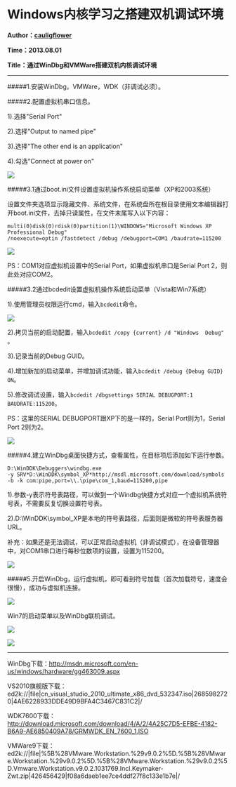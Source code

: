 Windows内核学习之搭建双机调试环境
=====

**Author：[cauligflower](http://cauligflower.github.com)**

**Time：2013.08.01**

**Title：通过WinDbg和VMWare搭建双机内核调试环境**

-----

#####1.安装WinDbg，VMWare，WDK（非调试必须）。



#####2.配置虚拟机串口信息。

1).选择"Serial Port"

2).选择"Output to named pipe"

3).选择"The other end is an application" 

4).勾选"Connect at power on"

![](http://y.photo.qq.com/img?s=7kN7KeirY&l=y.jpg)




#####3.1通过boot.ini文件设置虚拟机操作系统启动菜单（XP和2003系统）

设置文件夹选项显示隐藏文件、系统文件，在系统盘所在根目录使用文本编辑器打开boot.ini文件，去掉只读属性，在文件末尾写入以下内容：

```
multi(0)disk(0)rdisk(0)partition(1)\WINDOWS="Microsoft Windows XP Professional Debug" 
/noexecute=optin /fastdetect /debug /debugport=COM1 /baudrate=115200
```

![](http://y.photo.qq.com/img?s=4dRFGzjvn&l=y.jpg)

PS：COM1对应虚拟机设置中的Serial Port，如果虚拟机串口是Serial Port 2，则此处对应COM2。




#####3.2通过bcdedit设置虚拟机操作系统启动菜单（Vista和Win7系统）

1).使用管理员权限运行cmd，输入```bcdedit```命令。

![](http://y.photo.qq.com/img?s=8Cvr6s0mN&l=y.jpg)

2).拷贝当前的启动配置，输入```bcdedit /copy {current} /d "Windows  Debug" ```。

3).记录当前的Debug GUID。

4).增加新加的启动菜单，并增加调试功能，输入```bcdedit /debug {Debug GUID} ON```。

5).修改调试设置，输入```bcdedit /dbgsettings SERIAL DEBUGPORT:1 BAUDRATE:115200```。

PS：这里的SERIAL DEBUGPORT跟XP下的是一样的，Serial Port则为1，Serial Port 2则为2。

![](http://y.photo.qq.com/img?s=Zvefz6s1t&l=y.jpg)




#####4.建立WinDbg桌面快捷方式，查看属性，在目标项后添加如下运行参数。

```
D:\WinDDK\Debuggers\windbg.exe 
-y SRV*D:\WinDDK\symbol_XP*http://msdl.microsoft.com/download/symbols 
-b -k com:pipe,port=\\.\pipe\com_1,baud=115200,pipe
```

1).参数-y表示符号表路径，可以做到一个Windbg快捷方式对应一个虚拟机系统符号表，不需要反复切换设置符号表。

2).D:\WinDDK\symbol_XP是本地的符号表路径，后面则是微软的符号表服务器URL。

补充：如果还是无法调试，可以正常启动虚拟机（非调试模式），在设备管理器中，对COM1串口进行每秒位数项的设置，设置为115200。

![](http://y.photo.qq.com/img?s=veHR7T6ml&l=y.jpg)




#####5.开启WinDbg，运行虚拟机，即可看到符号加载（首次加载符号，速度会很慢），成功与虚拟机连接。

![](http://y.photo.qq.com/img?s=ptwGyoJJm&l=y.jpg)

Win7的启动菜单以及WinDbg联机调试。

![](http://y.photo.qq.com/img?s=EjV1kcDZq&l=y.jpg)

![](http://y.photo.qq.com/img?s=OsW2Dhl7i&l=y.jpg)


-----

WinDbg下载：http://msdn.microsoft.com/en-us/windows/hardware/gg463009.aspx

VS2010旗舰版下载：ed2k://|file|cn_visual_studio_2010_ultimate_x86_dvd_532347.iso|2685982720|4AE6228933DDE49D9BFA4C3467C831C2|/

WDK7600下载：http://download.microsoft.com/download/4/A/2/4A25C7D5-EFBE-4182-B6A9-AE6850409A78/GRMWDK_EN_7600_1.ISO

VMWare9下载：ed2k://|file|%5B%28VMware.Workstation.%29v9.0.2%5D.%5B%28VMware.Workstation.%29v9.0.2%5D.%5B%28VMware.Workstation.%29v9.0.2%5D.Vmware.Workstation.v9.0.2.1031769.Incl.Keymaker-Zwt.zip|426456429|f08a6daeb1ee7ce4ddf27f8c133e1b7e|/
